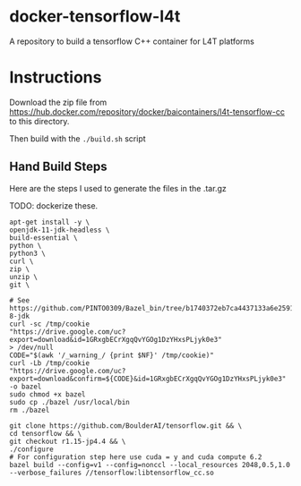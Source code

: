 # docker-tensorflow-l4t
A repository to build a tensorflow C++ container for L4T platforms

# Instructions

Download the zip file from https://hub.docker.com/repository/docker/baicontainers/l4t-tensorflow-cc to this directory.

Then build with the `./build.sh` script

## Hand Build Steps

Here are the steps I used to generate the files in the .tar.gz

TODO: dockerize these.

```
apt-get install -y \
openjdk-11-jdk-headless \
build-essential \
python \
python3 \
curl \
zip \
unzip \
git \

# See
https://github.com/PINTO0309/Bazel_bin/tree/b1740372eb7ca4437133a6e259114c0a40cf2f13/0.26.1/Raspbian_Debian_Buster_aarch64/openjdk-8-jdk
curl -sc /tmp/cookie
"https://drive.google.com/uc?export=download&id=1GRxgbECrXgqQvYGOg1DzYHxsPLjyk0e3"
> /dev/null
CODE="$(awk '/_warning_/ {print $NF}' /tmp/cookie)"
curl -Lb /tmp/cookie
"https://drive.google.com/uc?export=download&confirm=${CODE}&id=1GRxgbECrXgqQvYGOg1DzYHxsPLjyk0e3"
-o bazel
sudo chmod +x bazel
sudo cp ./bazel /usr/local/bin
rm ./bazel

git clone https://github.com/BoulderAI/tensorflow.git && \
cd tensorflow && \
git checkout r1.15-jp4.4 && \
./configure
# For configuration step here use cuda = y and cuda compute 6.2
bazel build --config=v1 --config=nonccl --local_resources 2048,0.5,1.0 --verbose_failures //tensorflow:libtensorflow_cc.so
```
